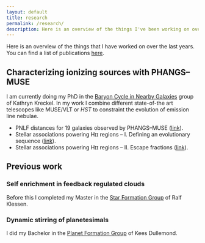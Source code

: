 ```yaml
---
layout: default
title: research
permalink: /research/
description: Here is an overview of the things I've been working on over the last years
---
```


Here is an overview of the things that I have worked on over the last years. You can find a list of publications [here](/research/publications).

## Characterizing ionizing sources with PHANGS–MUSE

I am currently doing my PhD in the [Baryon Cycle in Nearby Galaxies](https://wwwstaff.ari.uni-heidelberg.de/kkreckel/) group of Kathryn Kreckel. In my work I combine different state-of-the art telescopes like MUSE/VLT or *HST* to constraint the evolution of emission line nebulae. 
* PNLF distances for 19 galaxies observed by PHANGS–MUSE ([link](/research/pnlf)).
* Stellar associations powering Hɪɪ regions – I. Defining an evolutionary sequence ([link](/research/evolution)).
* Stellar associations powering Hɪɪ regions – II. Escape fractions ([link](/research/escape_fractions)).



## Previous work

### Self enrichment in feedback regulated clouds

Before this I completed my Master in the [Star Formation Group](http://klessen.org/) of Ralf Klessen.

### Dynamic stirring of planetesimals

I did my Bachelor in the [Planet Formation Group](http://www.ita.uni-heidelberg.de/~dullemond/) of Kees Dullemond. 

